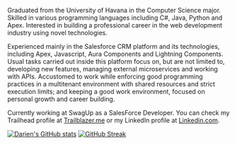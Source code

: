 Graduated from the University of Havana in the Computer Science major. Skilled in various programming languages including C#, Java, Python and Apex. Interested in building a professional career in the web development industry using novel technologies.

Experienced mainly in the Salesforce CRM platform and its technologies, including Apex, Javascript, Aura Components and Lightning Components. Usual tasks carried out inside this platform focus on, but are not limited to, developing new features, managing external microservices and working with APIs. Accustomed to work while enforcing good programming practices in a multitenant environment with shared resources and strict execution limits; and keeping a good work environment, focused on personal growth and career building.

Currently working at SwagUp as a SalesForce Developer. You can check my Trailhead profile at [Trailblazer.me](https://trailblazer.me/id/dvierabarredo) or my LinkedIn profile at [Linkedin.com](https://www.linkedin.com/in/darien-viera-barredo-416320bb/).

[![Darien's GitHub stats](https://github-readme-stats.vercel.app/api?username=Darien-Viera&show_icons=true&theme=tokyonight)](https://github.com/anuraghazra/github-readme-stats)
[![GitHub Streak](https://github-readme-streak-stats.herokuapp.com/?user=Darien-Viera&theme=tokyonight)](https://git.io/streak-stats)

<!--<p align="center">
[![Top Langs](https://github-readme-stats.vercel.app/api/top-langs/?username=Darien-Viera&show_icons=true&theme=tokyonight)](https://github.com/anuraghazra/github-readme-stats)
<a href="https://github.com/anuraghazra/github-readme-stats">
  <img align="center" src="https://github-readme-stats.vercel.app/api?username=Darien-Viera&theme=omni&show_icons=true&count_private=true&hide_border=true" />
</a>
<a href="https://github.com/anuraghazra/github-readme-stats">
  <img align="center" src="https://github-readme-stats.vercel.app/api/top-langs/?username=Darien-Viera&layout=compact&langs_count=8&theme=omni&hide_border=true" />
</a>
</p>
<p align="center">
<img align="center" src="https://github-readme-streak-stats.herokuapp.com/?user=Darien-Viera&theme=omni&hide_border=true" alt="Darien-Viera" />
</p>-->
